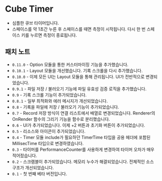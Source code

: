 # Cube Timer
- 심플한 큐브 타이머입니다.
- 스페이스를 약 1초간 누른 후 스페이스를 때면 측정이 시작됩니다. 다시 한 번 스페이스 키를 누르면 측정이 종료됩니다.

## 패치 노트
- `0.11.0` - Option 모듈을 통한 커스터마이징 기능을 추가했습니다.
- `0.10.1` - Layout 모듈을 개선했습니다. 기록 스크롤을 다시 추가했습니다.
- `0.10.0` - 이제 모든 UI는 Layout 모듈을 통해 관리됩니다. UI가 전반적으로 변경되었습니다.
- `0.9.1` - 파일 저장 / 불러오기 기능에 파일 유효성 검증 로직을 추가했습니다.
- `0.9` - 기록 스크롤 기능이 추가되었습니다.
- `0.8.1` - 일부 최적화와 에러 메시지가 개선되었습니다.
- `0.8` - 기록을 파일에 저장 / 불러오기 기능이 추가되었습니다.
- `0.7` - Record 저장 방식이 연결 리스트에서 배열로 변경되었습니다. Renderer의 OnRender 함수의 그리기 기능을 함수로 분리했습니다.
- `0.6` - UI가 추가되었습니다. 이제 +2 버튼과 초기화 버튼이 추가되었습니다.
- `0.5` - 리소스와 아이콘이 추가되었습니다.
- `0.4` - Timer 모듈 include가 필요하던 TimerTime 타입을 공용 헤더에 포함된 MillisecTime 타입으로 변경하였습니다.
- `0.3` - 타이머를 PerformanceCounter를 사용하게 변경하여 타이머 오차가 매우 적어젔습니다.
- `0.2` - 스크램블이 추가되었습니다. 메모리 누수가 해결되었습니다. 전체적인 소스 구조가 개선되었습니다.
- `0.1` - 첫 번째 베타 버전입니다.
